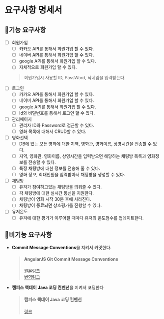 # 요구사항 명세서

## 🤷기능 요구사항
 - [ ] 회원가입
   - [ ] 카카오 API를 통해서 회원가입 할 수 있다.
   - [ ] 네이버 API를 통해서 회원가입 할 수 있다.
   - [ ] google API를 통해서 회원가입 할 수 있다.
   - [ ] 자체적으로 회원가입 할 수 있다.
   > 회원가입시 사용할 ID, PassWord, 닉네임을 입력받는다.
 - [ ] 로그인 
   - [ ] 카카오 API를 통해서 회원가입 할 수 있다.
   - [ ] 네이버 API를 통해서 회원가입 할 수 있다.
   - [ ] google API를 통해서 회원가입 할 수 있다.
   - [ ] Id와 비밀번호를 통해서 로그인 할 수 있다.
 - [ ] 관리페이지
   - [ ] 관리자 ID와 Password로 접근할 수 있다.
   - [ ] 영화 목록에 대해서 CRUD할 수 있다.
 - [ ] 영화선택
   - [ ] DB에 있는 모든 영화에 대한 지역, 영화관, 영화이름, 상영시간을 전송할 수 있다.
   - [ ] 지역, 영화관, 영화이름, 상영시간을 입력받으면 해당하는 채팅방 목록과 영화정보를 전송할 수 있다.
   - [ ] 특정 채팅방에 대한 정보를 전송해 줄 수 있다.
   - [ ] 영화 정보, 최대인원을 입력받아서 채팅방을 생성할 수 있다.
 - [ ] 채팅방
   - [ ] 유저가 참여하고있는 채팅방을 띄워줄 수 있다.
   - [ ] 각 채팅방에 대한 실시간 통신을 지원한다.
   - [ ] 채팅방이 영화 시작 30분 후에 사라진다.
   - [ ] 채팅방이 종료되면 상호평가를 진행할 수 있다.
 - [ ] 유저온도
   - [ ] 유저에 대한 평가가 이루어질 때마다 유저의 온도점수를 업데이트한다.

## 🙆비기능 요구사항
 - **Commit Message Conventions**을 지켜서 커밋한다.
   > #### AngularJS Git Commit Message Conventions
   > [원본링크](https://gist.github.com/stephenparish/9941e89d80e2bc58a153)  
   > [번역링크](https://velog.io/@outstandingboy/Git-커밋-메시지-규약-정리-the-AngularJS-commit-conventions)
 - **캠퍼스 핵데이 Java 코딩 컨벤션**을 지켜서 코딩한다
   > #### 캠퍼스 핵데이 Java 코딩 컨벤션
   > [링크](https://naver.github.io/hackday-conventions-java/)
